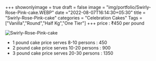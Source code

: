 +++
showonlyimage = true
draft = false
image = "img/portfolio/Swirly-Rose-Pink-cake.WEBP"
date ="2022-08-07T16:14:30+05:30"
title = "Swirly-Rose-Pink-cake"
categories = "Celebration Cakes"
Tags = ["Vanilla","Round","Half Kg","One Tier"]
+++
price : ₹450 per pound
<!--more-->
![Swirly-Rose-Pink-cake](/img/portfolio/Swirly-Rose-Pink-cake.WEBP)
* 1 pound cake price serves 8-10 persons : 450
* 2 pound cake price serves 10-20 persons : 900
* 3 pound cake price serves 20-30 persons : 1350
